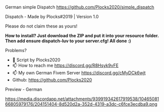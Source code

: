 German simple Dispatch https://github.com/Plocks2020/simple_dispatch



Dispatch - Made by Plocks#2019 | Version 1.0

Please do not claim these as yours!

**How to install?
Just download the ZIP and put it into your resource folder. Then add ensure dispatch-luv to your server.cfg! All done :)**

Problems?

- 👋 Script by Plocks2020
- 📫 How to reach me https://discord.gg/R8Hsyk9vFE
- 📫 My own German Fivem Server https://discord.gg/cMyDCk6wjt
- Github: https://github.com/Plocks2020

Preview - German

https://media.discordapp.net/attachments/939919342617919538/1046508166805979176/204151404-8d520d2a-352d-4319-a3dc-c6fce3ecdba9.png
